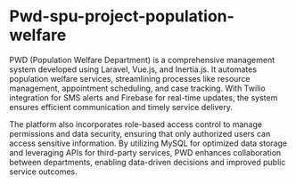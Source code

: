 # Pwd-spu-project-population-welfare
PWD (Population Welfare Department) is a comprehensive management system developed using Laravel, Vue.js, and Inertia.js. 
It automates population welfare services, streamlining processes like resource management, appointment scheduling, 
and case tracking. With Twilio integration for SMS alerts and Firebase for real-time updates, the system ensures efficient communication and timely service delivery.

The platform also incorporates role-based access control to manage permissions and data security, ensuring that only authorized users can access sensitive information. 
By utilizing MySQL for optimized data storage and leveraging APIs for third-party services, PWD enhances collaboration between departments, enabling data-driven decisions and improved public service outcomes.
